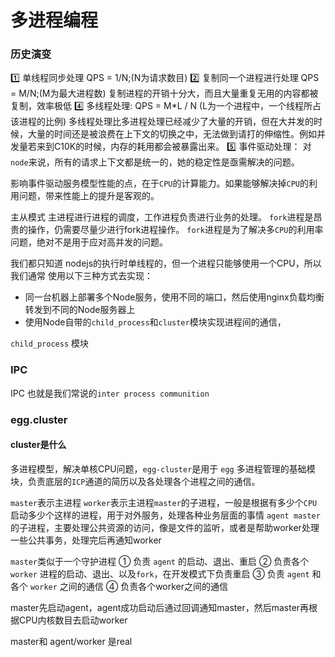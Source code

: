 

# 多进程编程
### 历史演变
1️⃣ 单线程同步处理   QPS = 1/N;(N为请求数目)
2️⃣ 复制同一个进程进行处理  QPS = M/N;(M为最大进程数)
复制进程的开销十分大，而且大量重复无用的内容都被复制，效率极低
4️⃣ 多线程处理: QPS = M*L / N (L为一个进程中，一个线程所占该进程的比例) 
多线程处理比多进程处理已经减少了大量的开销，但在大并发的时候，大量的时间还是被浪费在上下文的切换之中，无法做到请打的伸缩性。例如并发量若来到C10K的时候，内存的耗用都会被暴露出来。
5️⃣ 事件驱动处理：
对`node`来说，所有的请求上下文都是统一的，她的稳定性是亟需解决的问题。

影响事件驱动服务模型性能的点，在于`CPU`的计算能力。如果能够解决掉`CPU`的利用问题，带来性能上的提升是客观的。

主从模式
主进程进行进程的调度，工作进程负责进行业务的处理。
`fork`进程是昂贵的操作，仍需要尽量少进行fork进程操作。
`fork`进程是为了解决多`CPU`的利用率问题，绝对不是用于应对高并发的问题。

我们都只知道 nodejs的执行时单线程的，但一个进程只能够使用一个CPU，所以我们通常 使用以下三种方式去实现：
* 同一台机器上部署多个Node服务，使用不同的端口，然后使用nginx负载均衡转发到不同的Node服务器上
* 使用Node自带的`child_process`和`cluster`模块实现进程间的通信，

`child_process` 模块

### IPC
IPC 也就是我们常说的`inter process communition`   



### egg.cluster

#### cluster是什么
多进程模型，解决单核CPU问题，`egg-cluster`是用于 `egg` 多进程管理的基础模块，负责底层的`ICP`通道的简历以及各处理各个进程之间的通信。

`master`表示主进程
`worker`表示主进程`master`的子进程，一般是根据有多少个`CPU`启动多少个这样的进程，用于对外服务，处理各种业务层面的事情
`agent master`的子进程，主要处理公共资源的访问，像是文件的监听，或者是帮助worker处理一些公共事务，处理完后再通知worker

`master`类似于一个守护进程
① 负责 `agent` 的启动、退出、重启
② 负责各个 `worker` 进程的启动、退出、以及`fork`，在开发模式下负责重启
③ 负责 `agent` 和各个 `worker` 之间的通信
④ 负责各个worker之间的通信

master先启动agent，agent成功启动后通过回调通知master，然后master再根据CPU内核数目去启动worker

master和 agent/worker 是real 